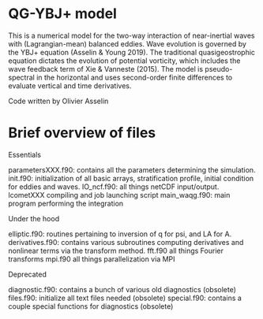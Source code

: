 QG-YBJ+ model
=============

This is a numerical model for the two-way interaction of near-inertial waves with (Lagrangian-mean) balanced eddies. Wave evolution is governed by the YBJ+ equation (Asselin & Young 2019). The traditional quasigeostrophic equation dictates the evolution of potential vorticity, which includes the wave feedback term of Xie & Vanneste (2015). The model is pseudo-spectral in the horizontal and uses second-order finite differences to evaluate vertical and time derivatives. 

Code written by Olivier Asselin


Brief overview of files
=======================

Essentials

parametersXXX.f90: contains all the parameters determining the simulation.
init.f90:          initialization of all basic arrays, stratification profile, initial condition for eddies and waves.
IO_ncf.f90:        all things netCDF input/output.
lcometXXX          compiling and job launching script
main_waqg.f90:     main program performing the integration



Under the hood

elliptic.f90:      routines pertaining to inversion of q for psi, and LA for A. 
derivatives.f90:   contains various subroutines computing derivatives and nonlinear terms via the transform method.
fft.f90            all things Fourier transforms
mpi.f90            all things parallelization via MPI



Deprecated

diagnostic.f90:    contains a bunch of various old diagnostics (obsolete)
files.f90:         initialize all text files needed (obsolete)
special.f90:       contains a couple special functions for diagnostics (obsolete)